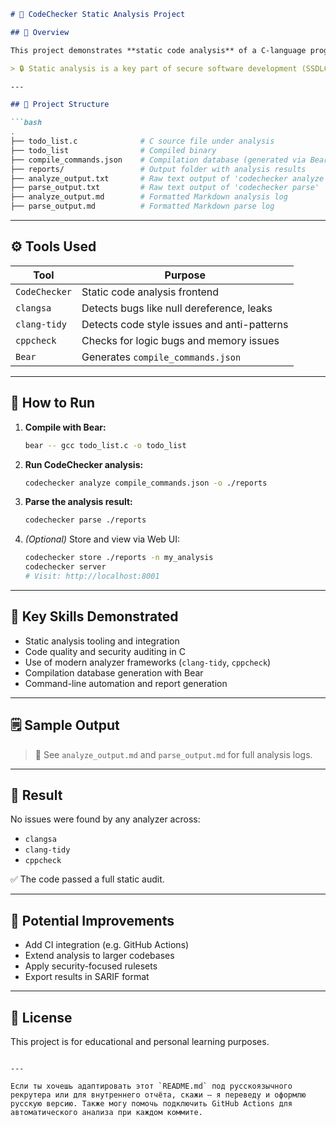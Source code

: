 ````markdown
# 🧪 CodeChecker Static Analysis Project

## 📌 Overview

This project demonstrates **static code analysis** of a C-language program (`todo_list.c`) using [**CodeChecker**](https://github.com/Ericsson/codechecker), a powerful tool built on top of Clang. The project ensures code quality, detects bugs, and verifies security issues using multiple analyzers: `clangsa`, `cppcheck`, and `clang-tidy`.

> 🔒 Static analysis is a key part of secure software development (SSDLC) and CI pipelines.

---

## 📂 Project Structure

```bash
.
├── todo_list.c              # C source file under analysis
├── todo_list                # Compiled binary
├── compile_commands.json    # Compilation database (generated via Bear)
├── reports/                 # Output folder with analysis results
├── analyze_output.txt       # Raw text output of 'codechecker analyze'
├── parse_output.txt         # Raw text output of 'codechecker parse'
├── analyze_output.md        # Formatted Markdown analysis log
├── parse_output.md          # Formatted Markdown parse log
````

---

## ⚙️ Tools Used

| Tool          | Purpose                                     |
| ------------- | ------------------------------------------- |
| `CodeChecker` | Static code analysis frontend               |
| `clangsa`     | Detects bugs like null dereference, leaks   |
| `clang-tidy`  | Detects code style issues and anti-patterns |
| `cppcheck`    | Checks for logic bugs and memory issues     |
| `Bear`        | Generates `compile_commands.json`           |

---

## 🚀 How to Run

1. **Compile with Bear:**

   ```bash
   bear -- gcc todo_list.c -o todo_list
   ```

2. **Run CodeChecker analysis:**

   ```bash
   codechecker analyze compile_commands.json -o ./reports
   ```

3. **Parse the analysis result:**

   ```bash
   codechecker parse ./reports
   ```

4. *(Optional)* Store and view via Web UI:

   ```bash
   codechecker store ./reports -n my_analysis
   codechecker server
   # Visit: http://localhost:8001
   ```

---

## 🧠 Key Skills Demonstrated

* Static analysis tooling and integration
* Code quality and security auditing in C
* Use of modern analyzer frameworks (`clang-tidy`, `cppcheck`)
* Compilation database generation with Bear
* Command-line automation and report generation

---

## 🗒️ Sample Output

> 📄 See `analyze_output.md` and `parse_output.md` for full analysis logs.

---

## 🏁 Result

No issues were found by any analyzer across:

* `clangsa`
* `clang-tidy`
* `cppcheck`

✅ The code passed a full static audit.

---

## 🔐 Potential Improvements

* Add CI integration (e.g. GitHub Actions)
* Extend analysis to larger codebases
* Apply security-focused rulesets
* Export results in SARIF format

---

## 📜 License

This project is for educational and personal learning purposes.

```

---

Если ты хочешь адаптировать этот `README.md` под русскоязычного рекрутера или для внутреннего отчёта, скажи — я переведу и оформлю русскую версию. Также могу помочь подключить GitHub Actions для автоматического анализа при каждом коммите.
```
